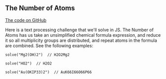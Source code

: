## The Number of Atoms

[The code on GitHub](https://github.com/DonaldBrower/practice-questions/blob/master/number-of-atoms/3.number-of-atoms.js)

Here is a text processing challenge that we'll solve in JS. The Number of Atoms has us take an unsimplified chemical formula expression, and reduce it so all multiplicity groups are distributed, and repeat atoms in the formula are combined. See the following examples:

```
solve("Mg2(OH)2")  // H2O2Mg2

solve("HO2")  // H2O2

solve("Au(OKIP33)2")  // AuK66I66O66P66
```
